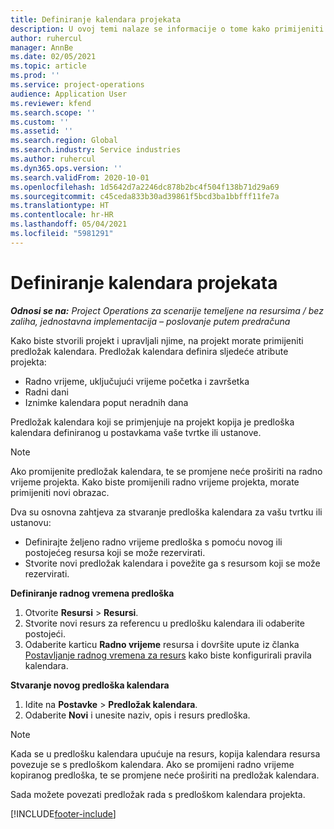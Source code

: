```yaml
---
title: Definiranje kalendara projekata
description: U ovoj temi nalaze se informacije o tome kako primijeniti predložak kalendara na projekt kako bi se pratio raspored projekta.
author: ruhercul
manager: AnnBe
ms.date: 02/05/2021
ms.topic: article
ms.prod: ''
ms.service: project-operations
audience: Application User
ms.reviewer: kfend
ms.search.scope: ''
ms.custom: ''
ms.assetid: ''
ms.search.region: Global
ms.search.industry: Service industries
ms.author: ruhercul
ms.dyn365.ops.version: ''
ms.search.validFrom: 2020-10-01
ms.openlocfilehash: 1d5642d7a2246dc878b2bc4f504f138b71d29a69
ms.sourcegitcommit: c45ceda833b30ad39861f5bcd3ba1bbfff11fe7a
ms.translationtype: HT
ms.contentlocale: hr-HR
ms.lasthandoff: 05/04/2021
ms.locfileid: "5981291"
---
```

# <a name="define-project-calendars"></a>Definiranje kalendara projekata

_**Odnosi se na:** Project Operations za scenarije temeljene na resursima / bez zaliha, jednostavna implementacija – poslovanje putem predračuna_

Kako biste stvorili projekt i upravljali njime, na projekt morate primijeniti predložak kalendara. Predložak kalendara definira sljedeće atribute projekta:

- Radno vrijeme, uključujući vrijeme početka i završetka
- Radni dani
- Iznimke kalendara poput neradnih dana

Predložak kalendara koji se primjenjuje na projekt kopija je predloška kalendara definiranog u postavkama vaše tvrtke ili ustanove.

> [!NOTE]
> Ako promijenite predložak kalendara, te se promjene neće proširiti na radno vrijeme projekta. Kako biste promijenili radno vrijeme projekta, morate primijeniti novi obrazac.

Dva su osnovna zahtjeva za stvaranje predloška kalendara za vašu tvrtku ili ustanovu:

- Definirajte željeno radno vrijeme predloška s pomoću novog ili postojećeg resursa koji se može rezervirati.
- Stvorite novi predložak kalendara i povežite ga s resursom koji se može rezervirati.

**Definiranje radnog vremena predloška**

1. Otvorite **Resursi** \> **Resursi**.
2. Stvorite novi resurs za referencu u predlošku kalendara ili odaberite postojeći.
3. Odaberite karticu **Radno vrijeme** resursa i dovršite upute iz članka [Postavljanje radnog vremena za resurs](https://docs.microsoft.com/dynamics365/field-service/set-work-hours-resource) kako biste konfigurirali pravila kalendara.

**Stvaranje novog predloška kalendara**

1. Idite na **Postavke** \> **Predložak kalendara**.
2. Odaberite **Novi** i unesite naziv, opis i resurs predloška.

> [!NOTE]
> Kada se u predlošku kalendara upućuje na resurs, kopija kalendara resursa povezuje se s predloškom kalendara. Ako se promijeni radno vrijeme kopiranog predloška, te se promjene neće proširiti na predložak kalendara.

Sada možete povezati predložak rada s predloškom kalendara projekta.


[!INCLUDE[footer-include](../includes/footer-banner.md)]

